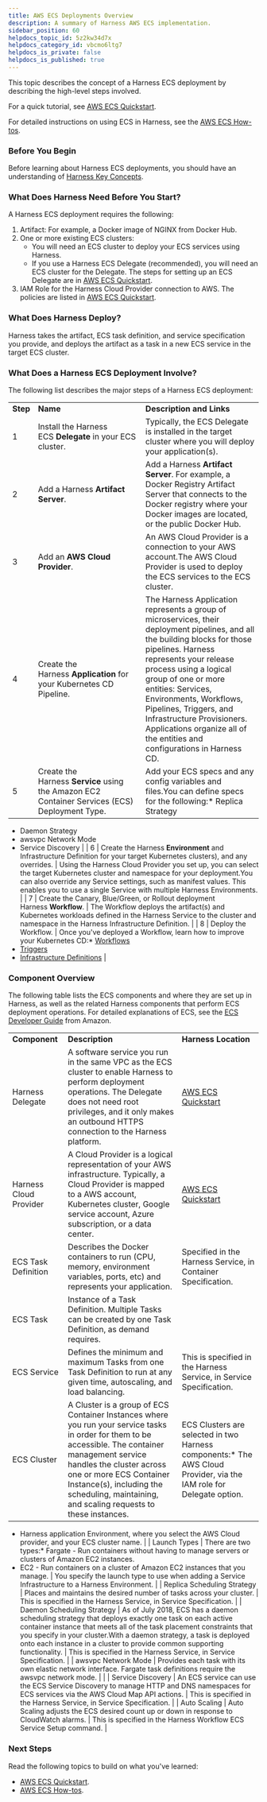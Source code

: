 ```yaml
---
title: AWS ECS Deployments Overview
description: A summary of Harness AWS ECS implementation.
sidebar_position: 60
helpdocs_topic_id: 5z2kw34d7x
helpdocs_category_id: vbcmo6ltg7
helpdocs_is_private: false
helpdocs_is_published: true
---
```


This topic describes the concept of a Harness ECS deployment by describing the high-level steps involved.

For a quick tutorial, see [AWS ECS Quickstart](https://docs.harness.io/article/j39azkrevm-aws-ecs-deployments).

For detailed instructions on using ECS in Harness, see the [AWS ECS How-tos](https://docs.harness.io/category/aws-ecs-deployments).

### Before You Begin

Before learning about Harness ECS deployments, you should have an understanding of [Harness Key Concepts](https://docs.harness.io/article/4o7oqwih6h-harness-key-concepts).

### What Does Harness Need Before You Start?

A Harness ECS deployment requires the following:

1. Artifact: For example, a Docker image of NGINX from Docker Hub.
2. One or more existing ECS clusters:
	* You will need an ECS cluster to deploy your ECS services using Harness.
	* If you use a Harness ECS Delegate (recommended), you will need an ECS cluster for the Delegate. The steps for setting up an ECS Delegate are in [AWS ECS Quickstart](https://docs.harness.io/article/j39azkrevm-aws-ecs-deployments).
3. IAM Role for the Harness Cloud Provider connection to AWS. The policies are listed in [AWS ECS Quickstart](https://docs.harness.io/article/j39azkrevm-aws-ecs-deployments).

### What Does Harness Deploy?

Harness takes the artifact, ECS task definition, and service specification you provide, and deploys the artifact as a task in a new ECS service in the target ECS cluster.

### What Does a Harness ECS Deployment Involve?

The following list describes the major steps of a Harness ECS deployment:



|  |  |  |
| --- | --- | --- |
| **Step** | **Name** | **Description and Links** |
| 1 | Install the Harness ECS **Delegate** in your ECS cluster.  | Typically, the ECS Delegate is installed in the target cluster where you will deploy your application(s). |
| 2 | Add a Harness **Artifact Server**. | Add a Harness **Artifact Server**. For example, a Docker Registry Artifact Server that connects to the Docker registry where your Docker images are located, or the public Docker Hub. |
| 3 | Add an **AWS** **Cloud Provider**. | An AWS Cloud Provider is a connection to your AWS account.The AWS Cloud Provider is used to deploy the ECS services to the ECS cluster. |
| 4 | Create the Harness **Application** for your Kubernetes CD Pipeline. | The Harness Application represents a group of microservices, their deployment pipelines, and all the building blocks for those pipelines. Harness represents your release process using a logical group of one or more entities: Services, Environments, Workflows, Pipelines, Triggers, and Infrastructure Provisioners. Applications organize all of the entities and configurations in Harness CD. |
| 5 | Create the Harness **Service** using the Amazon EC2 Container Services (ECS) Deployment Type. | Add your ECS specs and any config variables and files.You can define specs for the following:* Replica Strategy
* Daemon Strategy
* awsvpc Network Mode
* Service Discovery
 |
| 6 | Create the Harness **Environment** and Infrastructure Definition for your target Kubernetes clusters), and any overrides. | Using the Harness Cloud Provider you set up, you can select the target Kubernetes cluster and namespace for your deployment.You can also override any Service settings, such as manifest values. This enables you to use a single Service with multiple Harness Environments. |
| 7 | Create the Canary, Blue/Green, or Rollout deployment Harness **Workflow**. | The Workflow deploys the artifact(s) and Kubernetes workloads defined in the Harness Service to the cluster and namespace in the Harness Infrastructure Definition. |
| 8 | Deploy the Workflow. | Once you've deployed a Workflow, learn how to improve your Kubernetes CD:* [Workflows](https://docs.harness.io/article/m220i1tnia-workflow-configuration)
* [Triggers](https://docs.harness.io/article/xerirloz9a-add-a-trigger-2)
* [Infrastructure Definitions](https://docs.harness.io/article/v3l3wqovbe-infrastructure-definitions)
 |

### Component Overview

The following table lists the ECS components and where they are set up in Harness, as well as the related Harness components that perform ECS deployment operations. For detailed explanations of ECS, see the [ECS Developer Guide](https://docs.aws.amazon.com/AmazonECS/latest/developerguide/Welcome.html) from Amazon.



|  |  |  |
| --- | --- | --- |
| **Component** | **Description** | **Harness Location** |
| Harness Delegate | A software service you run in the same VPC as the ECS cluster to enable Harness to perform deployment operations. The Delegate does not need root privileges, and it only makes an outbound HTTPS connection to the Harness platform. | [AWS ECS Quickstart](https://docs.harness.io/article/j39azkrevm-aws-ecs-deployments) |
| Harness Cloud Provider | A Cloud Provider is a logical representation of your AWS infrastructure. Typically, a Cloud Provider is mapped to a AWS account, Kubernetes cluster, Google service account, Azure subscription, or a data center. | [AWS ECS Quickstart](https://docs.harness.io/article/j39azkrevm-aws-ecs-deployments) |
| ECS Task Definition | Describes the Docker containers to run (CPU, memory, environment variables, ports, etc) and represents your application. | Specified in the Harness Service, in Container Specification. |
| ECS Task | Instance of a Task Definition. Multiple Tasks can be created by one Task Definition, as demand requires. |  |
| ECS Service | Defines the minimum and maximum Tasks from one Task Definition to run at any given time, autoscaling, and load balancing. | This is specified in the Harness Service, in Service Specification. |
| ECS Cluster | A Cluster is a group of ECS Container Instances where you run your service tasks in order for them to be accessible. The container management service handles the cluster across one or more ECS Container Instance(s), including the scheduling, maintaining, and scaling requests to these instances. | ECS Clusters are selected in two Harness components:* The AWS Cloud Provider, via the IAM role for Delegate option.
* Harness application Environment, where you select the AWS Cloud provider, and your ECS cluster name.
 |
| Launch Types | There are two types:* Fargate - Run containers without having to manage servers or clusters of Amazon EC2 instances.
* EC2 - Run containers on a cluster of Amazon EC2 instances that you manage.
 | You specify the launch type to use when adding a Service Infrastructure to a Harness Environment. |
| Replica Scheduling Strategy | Places and maintains the desired number of tasks across your cluster. | This is specified in the Harness Service, in Service Specification. |
| Daemon Scheduling Strategy | As of July 2018, ECS has a daemon scheduling strategy that deploys exactly one task on each active container instance that meets all of the task placement constraints that you specify in your cluster.With a daemon strategy, a task is deployed onto each instance in a cluster to provide common supporting functionality. | This is specified in the Harness Service, in Service Specification. |
| awsvpc Network Mode | Provides each task with its own elastic network interface. Fargate task definitions require the awsvpc network mode. |  |
| Service Discovery | An ECS service can use the ECS Service Discovery to manage HTTP and DNS namespaces for ECS services via the AWS Cloud Map API actions. | This is specified in the Harness Service, in Service Specification. |
| Auto Scaling | Auto Scaling adjusts the ECS desired count up or down in response to CloudWatch alarms. | This is specified in the Harness Workflow ECS Service Setup command. |

### Next Steps

Read the following topics to build on what you've learned:

* [AWS ECS Quickstart](https://docs.harness.io/article/j39azkrevm-aws-ecs-deployments).
* [AWS ECS How-tos](https://docs.harness.io/category/aws-ecs-deployments).

